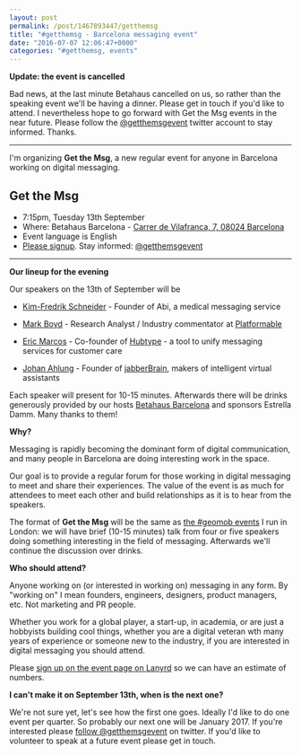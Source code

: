 ```yaml
---
layout: post
permalink: /post/1467893447/getthemsg
title: "#getthemsg - Barcelona messaging event"
date: "2016-07-07 12:06:47+0000"
categories: "#getthemsg, events"
---
```


**Update: the event is cancelled**

Bad news, at the last minute Betahaus cancelled on us, so rather than the
speaking event we'll be having a dinner. Please get in touch if you'd like to
attend. I nevertheless hope to go forward with Get the Msg events in the
near future. Please follow the [@getthemsgevent](https://twitter.com/getthemsgevent) twitter account to stay informed. Thanks.

---

I'm organizing **Get the Msg**, a new regular event for anyone in Barcelona
working on digital messaging.

## Get the Msg ##
  * 7:15pm, Tuesday 13th September
  * Where: Betahaus Barcelona - [Carrer de Vilafranca, 7, 08024 Barcelona](http://www.betahaus.es/contact/)
  * Event language is English
  * [Please signup](http://lanyrd.com/2016/getthemsg/). Stay informed: [@getthemsgevent](https://twitter.com/getthemsgevent)

---

**Our lineup for the evening**

Our speakers on the 13th of September will be

  * [Kim-Fredrik Schneider](http://hubtype.com) - Founder of Abi, a medical messaging service  

  * [Mark Boyd](https://twitter.com/mgboydcom) - Research Analyst / Industry commentator at [Platformable](http://mgboyd.com)

  * [Eric Marcos](https://twitter.com/ericmarcosp) - Co-founder of [Hubtype](http://hubtype.com) - a tool to unify messaging services for customer care 

  * [Johan Ahlung](https://twitter.com/JohanAhlund) - Founder of
[jabberBrain](http://www.jabberbrain.com/), makers of intelligent virtual assistants


Each speaker will present for 10-15 minutes. Afterwards there will be drinks
generously provided by our hosts [Betahaus Barcelona](http://www.betahaus.es/)
and sponsors Estrella Damm. Many thanks to them!

**Why?**

Messaging is rapidly becoming the dominant form of digital communication, and
many people in Barcelona are doing interesting work in the space. 

Our goal is to provide a regular forum for those working in digital messaging to
meet and share their experiences. The value of the event is as much for
attendees to meet each other and build relationships as it is to hear from the
speakers.

The format of **Get the Msg** will be the same as [the #geomob events](http://geomobldn.org) I run in London: we will have brief (10-15 minutes) talk from four or five speakers doing something interesting in the field of messaging. Afterwards we'll continue the discussion over drinks. 

**Who should attend?**

Anyone working on (or interested in working on) messaging in any form. By
"working on" I mean founders, engineers, designers, product managers, etc. Not
marketing and PR people.

Whether you work for a global player, a start-up, in academia, or are just
a hobbyists building cool things, whether you are a digital veteran wth many
years of experience or someone new to the industry, if you are interested in
digital messaging you should attend.

Please [sign up on the event page on Lanyrd](http://lanyrd.com/2016/getthemsg/)
so we can have an estimate of numbers.

**I can't make it on September 13th, when is the next one?**

We're not sure yet, let's see how the first one goes. Ideally I'd like to do one event per quarter. So probably our next one will be January 2017. If you're interested please [follow @getthemsgevent](https://twitter.com/getthemsgevent) on twitter. If you'd like to volunteer to speak at a future event please get in touch.








